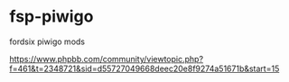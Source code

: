 # fsp-piwigo
fordsix piwigo mods

https://www.phpbb.com/community/viewtopic.php?f=461&t=2348721&sid=d55727049668deec20e8f9274a51671b&start=15
